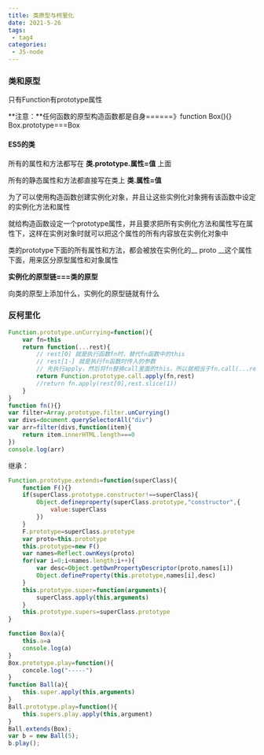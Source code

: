 ```yaml
---
title: 类原型与柯里化
date: 2021-5-26
tags:
 - tag4
categories: 
 - JS-node
---
```


### 类和原型

只有Function有prototype属性

**注意：**任何函数的原型构造函数都是自身======》function Box(){}    Box.prototype===Box

#### ES5的类

所有的属性和方法都写在  **类.prototype.属性=值**   上面

所有的静态属性和方法都直接写在类上   **类.属性=值**

为了可以使用构造函数创建实例化对象，并且让这些实例化对象拥有该函数中设定的实例化方法和属性

就给构造函数设定一个prototype属性，并且要求把所有实例化方法和属性写在属性下，这样在实例对象时就可以把这个属性的所有内容放在实例化对象中

类的prototype下面的所有属性和方法，都会被放在实例化的__ proto __这个属性下面，用来区分原型属性和对象属性

**实例化的原型链===类的原型**

向类的原型上添加什么，实例化的原型链就有什么

### 反柯里化

```javascript
Function.prototype.unCurrying=function(){
    var fn=this
    return function(...rest){
        // rest[0] 就是执行函数fn时，替代fn函数中的this
        // rest[1-] 就是执行fn函数时传入的参数
        // 先执行apply，然后将fn替换call里面的this，所以就相当于fn.call(...rest)
        return Function.prototype.call.apply(fn,rest)
        //return fn.apply(rest[0],rest.slice(1))
    }
}
function fn(){}
var filter=Array.prototype.filter.unCurrying()
var divs=document.querySelectorAll("div")
var arr=filter(divs,function(item){
    return item.innerHTML.length===0
})
console.log(arr)
```

继承：

```javascript
Function.prototype.extends=function(superClass){
	function F(){}
    if(superClass.prototype.constructor!==superClass){
        Object.defineproperty(superClass.prototype,"constructor",{
            value:superClass
        })
    }
    F.prototype=superClass.prototype
    var proto=this.prototype
    this.prototype=new F()
    var names=Reflect.ownKeys(proto)
    for(var i=0;i<names.length;i++){
        var desc=Object.getOwnPropertyDescriptor(proto,names[i])
        Object.defineProperty(this.prototype,names[i],desc)
    }
    this.prototype.super=function(arguments){
        superClass.apply(this,arguments)
    }
    this.prototype.supers=superClass.prototype
}

function Box(a){
    this.a=a
    console.log(a)
}
Box.prototype.play=function(){
    concole.log("-----")
}
function Ball(a){
    this.super.apply(this,arguments)
}
Ball.prototype.play=function(){
    this.supers.play.apply(this,argument)
}
Ball.extends(Box);
var b = new Ball(5);
b.play();
```


